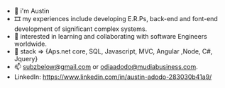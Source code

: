 - 👋 i'm Austin
- 🎞️ my experiences include developing E.R.Ps, back-end and font-end development of significant complex systems. 
- 👀 interested in learning and collaborating with software Engineers worldwide.
- 🌱 stack => {Aps.net core, SQL, Javascript, MVC, Angular ,Node, C#, Jquery}
- 📫  subzbelow@gmail.com or odiaadodo@mudiabusiness.com.
- LinkedIn: https://www.linkedin.com/in/austin-adodo-283030b41a9/ 

<!---
AustinAdodo/AustinAdodo is a ✨ special ✨ repository because its `README.md` (this file) appears on your GitHub profile.
You can click the Preview link to take a look at your changes.
--->

